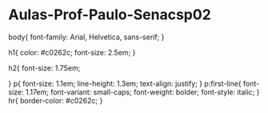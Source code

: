 # Aulas-Prof-Paulo-Senacsp02

body{
    font-family: Arial, Helvetica, sans-serif;
}



h1{
    color: #c0262c;
    font-size: 2.5em;
}

h2{
    font-size: 1.75em;

}
p{
    font-size: 1.1em;
    line-height: 1.3em;
    text-align: justify;
}
p:first-line{
    font-size: 1.17em;
    font-variant: small-caps;
    font-weight: bolder;
    font-style: italic;
}
hr{
    border-color: #c0262c;
}
